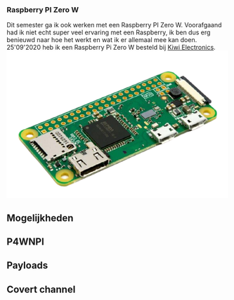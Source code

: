 ### Raspberry PI Zero W
Dit semester ga ik ook werken met een Raspberry PI Zero W. Voorafgaand had ik niet echt super veel ervaring met een Raspberry, ik ben dus erg benieuwd naar hoe het werkt en wat ik er allemaal mee kan doen.
<br/> 25'09'2020 heb ik een Raspberry Pi Zero W besteld bij [Kiwi Electronics](http://kiwi-electronics.nl/).
<img src="./images/rp.png" alt="Raspberry Pi Zero W" class="raspberry_img">

## Mogelijkheden

## P4WNPI

## Payloads

## Covert channel
